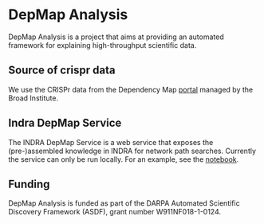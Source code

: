 # DepMap Analysis

DepMap Analysis is a project that aims at providing an automated framework 
for explaining high-throughput scientific data.

## Source of crispr data

We use the CRISPr data from the Dependency Map 
[portal](https://depmap.org/portal/) managed by the Broad Institute.

## Indra DepMap Service

The INDRA DepMap Service is a web service that exposes the (pre-)assembled 
knowledge in INDRA for network path searches. Currently the service can only 
be run locally. For an example, see the 
[notebook](https://github.com/kkaris/depmap_analysis/blob/readme/notebooks/Run%20Local%20Service.ipynb).

## Funding

DepMap Analysis is funded as part of the DARPA Automated Scientific Discovery 
Framework (ASDF), grant number W911NF018-1-0124.

